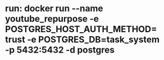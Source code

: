 # run: docker run --name youtube_repurpose -e POSTGRES_HOST_AUTH_METHOD=trust -e POSTGRES_DB=task_system -p 5432:5432 -d postgres

